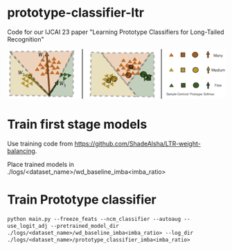 # prototype-classifier-ltr
Code for our IJCAI 23 paper "Learning Prototype Classifiers for Long-Tailed Recognition"

![Teaser Image](assets/prototype_classification.png)
# Train first stage models
Use training code from https://github.com/ShadeAlsha/LTR-weight-balancing.

Place trained models in ./logs/<dataset_name>/wd_baseline_imba<imba_ratio>

# Train Prototype classifier 
```
python main.py --freeze_feats --ncm_classifier --autoaug --use_logit_adj --pretrained_model_dir ./logs/<dataset_name>/wd_baseline_imba<imba_ratio> --log_dir ./logs/<dataset_name>/prototype_classifier_imba<imba_ratio>
```
